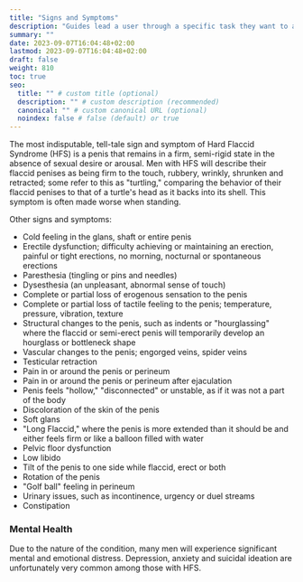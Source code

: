 ```yaml
---
title: "Signs and Symptoms"
description: "Guides lead a user through a specific task they want to accomplish, often with a sequence of steps."
summary: ""
date: 2023-09-07T16:04:48+02:00
lastmod: 2023-09-07T16:04:48+02:00
draft: false
weight: 810
toc: true
seo:
  title: "" # custom title (optional)
  description: "" # custom description (recommended)
  canonical: "" # custom canonical URL (optional)
  noindex: false # false (default) or true
---
```


The most indisputable, tell-tale sign and symptom of Hard Flaccid Syndrome (HFS) is a penis that remains in a firm, semi-rigid state in the absence of sexual desire or arousal. Men with HFS will describe their flaccid penises as being firm to the touch, rubbery, wrinkly, shrunken and retracted; some refer to this as "turtling," comparing the behavior of their flaccid penises to that of a turtle's head as it backs into its shell. This symptom is often made worse when standing.

Other signs and symptoms:

- Cold feeling in the glans, shaft or entire penis
- Erectile dysfunction; difficulty achieving or maintaining an erection, painful or tight erections, no morning, nocturnal or spontaneous erections
- Paresthesia (tingling or pins and needles)
- Dysesthesia (an unpleasant, abnormal sense of touch)
- Complete or partial loss of erogenous sensation to the penis
- Complete or partial loss of tactile feeling to the penis; temperature, pressure, vibration, texture
- Structural changes to the penis, such as indents or "hourglassing" where the flaccid or semi-erect penis will temporarily develop an hourglass or bottleneck shape
- Vascular changes to the penis; engorged veins, spider veins
- Testicular retraction
- Pain in or around the penis or perineum
- Pain in or around the penis or perineum after ejaculation
- Penis feels "hollow," "disconnected" or unstable, as if it was not a part of the body
- Discoloration of the skin of the penis
- Soft glans
- "Long Flaccid," where the penis is more extended than it should be and either feels firm or like a balloon filled with water
- Pelvic floor dysfunction
- Low libido
- Tilt of the penis to one side while flaccid, erect or both
- Rotation of the penis
- "Golf ball" feeling in perineum
- Urinary issues, such as incontinence, urgency or duel streams
- Constipation

### Mental Health

Due to the nature of the condition, many men will experience significant mental and emotional distress. Depression, anxiety and suicidal ideation are unfortunately very common among those with HFS.


